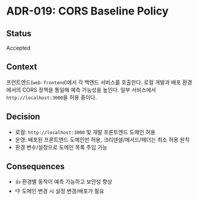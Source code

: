# ADR-019: CORS Baseline Policy

## Status
Accepted

## Context
프런트엔드(`web-frontend`)에서 각 백엔드 서비스를 호출한다. 로컬 개발과 배포 환경에서의 CORS 정책을 통일해 예측 가능성을 높인다. 일부 서비스에서 `http://localhost:3000`을 허용 중이다.

## Decision
- 로컬: `http://localhost:3000` 및 개발 프론트엔드 도메인 허용
- 운영: 배포된 프론트엔드 도메인만 허용, 크리덴셜/메서드/헤더는 최소 허용 원칙
- 환경 변수/설정으로 도메인 목록 주입 가능

## Consequences
- 👍 환경별 동작이 예측 가능하고 보안성 향상
- 👎 도메인 변경 시 설정 변경/배포가 필요


